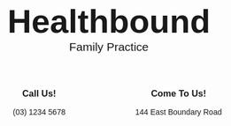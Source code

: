 <!DOCTYPE html>
<html lang="en">
<head>
  <meta charset="UTF-8">
  <title>Healthbound Family Practice</title>
  <link rel="stylesheet" href="https://cdnjs.cloudflare.com/ajax/libs/font-awesome/6.4.0/css/all.min.css">
  <style>
    body { font-family: Arial, sans-serif; text-align: center; }
    h1 { font-size: 60px; margin-bottom: 0; }
    h2 { margin-top: 0; font-weight: normal; }
    .container { display: flex; justify-content: center; margin-top: 40px; }
    .box { width: 200px; margin: 0 40px; }
    .icon { font-size: 50px; margin-bottom: 10px; }
  </style>
</head>
<body>

  <h1>Healthbound</h1>
  <h2>Family Practice</h2>

  <div class="container">
    <div class="box">
      <i class="fa-solid fa-phone icon"></i>
      <h3>Call Us!</h3>
      <p>(03) 1234 5678</p>
    </div>
    <div class="box">
      <i class="fa-solid fa-hospital icon"></i>
      <h3>Come To Us!</h3>
      <p>144 East Boundary Road</p>
    </div>
  </div>

</body>
</html>
